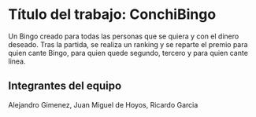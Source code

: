 # Título del trabajo: ConchiBingo
Un Bingo creado para todas las personas que se quiera y con el dinero deseado. Tras la partida, se realiza un ranking y se reparte el premio para quien cante Bingo, para quien quede segundo, tercero y para quien cante linea. 

## Integrantes del equipo
Alejandro Gimenez, Juan Miguel de Hoyos, Ricardo Garcia
